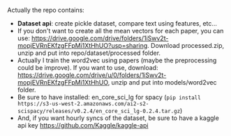Actually the repo contains:

- **Dataset api**: create pickle dataset, compare text using features, etc...
- If you don't want to create all the mean vectors for each paper, you can use: https://drive.google.com/drive/folders/1iSwv2t-mopjEVRnEKfzgFFpMi1XtHhUO?usp=sharing. Download processed.zip, unzip and put into repo/dataset/processed folder.
- Actually I train the word2vec using papers (maybe the preprocessing could be improve). If you want to use, download: https://drive.google.com/drive/u/0/folders/1iSwv2t-mopjEVRnEKfzgFFpMi1XtHhUO, unzip and put into models/word2vec folder.
- Be sure to have installed: en_core_sci_lg for spacy (`pip install https://s3-us-west-2.amazonaws.com/ai2-s2-scispacy/releases/v0.2.4/en_core_sci_lg-0.2.4.tar.gz`)
- And, if you want hourly syncs of the dataset, be sure to have a kaggle api key https://github.com/Kaggle/kaggle-api